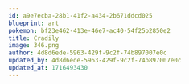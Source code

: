 ```yaml
---
id: a9e7ecba-28b1-41f2-a434-2b671ddcd025
blueprint: art
pokemon: bf23e462-413e-46e7-ac40-54f25b2850e2
title: Cradily
image: 346.png
author: 4d8d6ede-5963-429f-9c2f-74b897007e0c
updated_by: 4d8d6ede-5963-429f-9c2f-74b897007e0c
updated_at: 1716493430
---
```

